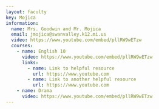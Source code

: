 ```yaml
---
layout: faculty
key: Mojica
information:
  name: Mrs. Goodwin and Mr. Mojica
  email: jmojica@swanvalley.k12.mi.us
  video: https://www.youtube.com/embed/pllRW9wETzw
  courses:
    - name: English 10
      video: https://www.youtube.com/embed/pllRW9wETzw
      links:
        - name: Link to helpful resource
          url: https://www.youtube.com
        - name: Link to another helpful resource
          url: https://www.youtube.com
    - name: Drama
      video: https://www.youtube.com/embed/pllRW9wETzw
---
```

